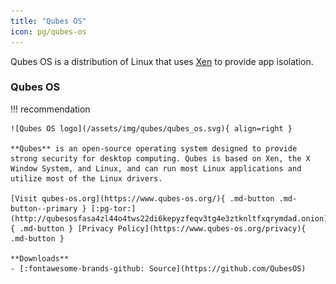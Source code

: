 ```yaml
---
title: "Qubes OS"
icon: pg/qubes-os
---
```

Qubes OS is a distribution of Linux that uses [Xen](https://en.wikipedia.org/wiki/Xen) to provide app isolation.

### Qubes OS

!!! recommendation

    ![Qubes OS logo](/assets/img/qubes/qubes_os.svg){ align=right }

    **Qubes** is an open-source operating system designed to provide strong security for desktop computing. Qubes is based on Xen, the X Window System, and Linux, and can run most Linux applications and utilize most of the Linux drivers.

    [Visit qubes-os.org](https://www.qubes-os.org/){ .md-button .md-button--primary } [:pg-tor:](http://qubesosfasa4zl44o4tws22di6kepyzfeqv3tg4e3ztknltfxqrymdad.onion){ .md-button } [Privacy Policy](https://www.qubes-os.org/privacy){ .md-button }

    **Downloads**
    - [:fontawesome-brands-github: Source](https://github.com/QubesOS)
